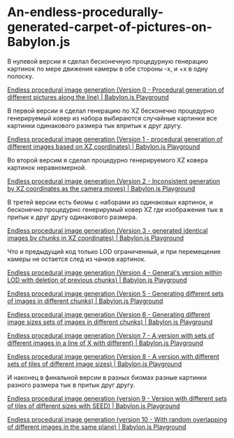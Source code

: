 # An-endless-procedurally-generated-carpet-of-pictures-on-Babylon.js

В нулевой версии я сделал бесконечную процедурную генерацию картинок по мере движения камеры в обе стороны -x, и +x в одну полоску.

[Endless procedural image generation (Version 0 - Procedural generation of different pictures along the line) | Babylon.js Playground](https://playground.babylonjs.com/#X5N63U#0)

В первой версии я сделал генерацию по XZ бесконечно процедурно генерируемый ковер из набора выбираются случайные картинки все картинки одинакового размера тык впритык к друг другу.

[Endless procedural image generation (Version 1 - procedural generation of different images based on XZ coordinates) | Babylon.js Playground](https://playground.babylonjs.com/#DXNVN1#0)

Во второй версим я сделал процедурно генерируемого XZ ковера картинок неравномерной.

[Endless procedural image generation (Version 2 - Inconsistent generation by XZ coordinates as the camera moves) | Babylon.js Playground](https://playground.babylonjs.com/#VFZH73#0)

В третей версии есть биомы с наборами из одинаковых картинок, и бесконечно процедурно генерирумый ковер XZ где изображения тык в притык к друг другу одинакового размера. 

[Endless procedural image generation (Version 3 - generated identical images by chunks in XZ coordinates) | Babylon.js Playground](https://playground.babylonjs.com/#V25B02#0)

Что и предыдущий код только LOD ограниченный, и при перемещение камеры не остается след из чанков картинок.

[Endless procedural image generation (Version 4 - General's version within LOD with deletion of previous chunks) | Babylon.js Playground](https://playground.babylonjs.com/#E1CW8N#0)

[Endless procedural image generation (Version 5 - Generating different sets of images in different chunks) | Babylon.js Playground](https://playground.babylonjs.com/#QOPFOQ#0)

[Endless procedural image generation (Version 6 - Generating different image sizes sets of images in different chunks) | Babylon.js Playground](https://playground.babylonjs.com/#TPVCEB#0)

[Endless procedural image generation (Version 7 - A version with sets of different images in a line of X with different) | Babylon.js Playground](https://playground.babylonjs.com/#WDUTHR#0)

[Endless procedural image generation (Version 8 - A version with different sets of tiles of different image sizes) | Babylon.js Playground](https://playground.babylonjs.com/#T8774W#0)

И наконец в финальной версии в разных биомах разные картинки разного размера тык в притык друг другу.

[Endless procedural image generation (version 9 - Version with different sets of tiles of different sizes with SEED) | Babylon.js Playground](https://playground.babylonjs.com/#NLB4PI#0)

[Endless procedural image generation (version 10 - With random overlapping of different images in the same plane) | Babylon.js Playground](https://playground.babylonjs.com/#N2PZTX#1)
